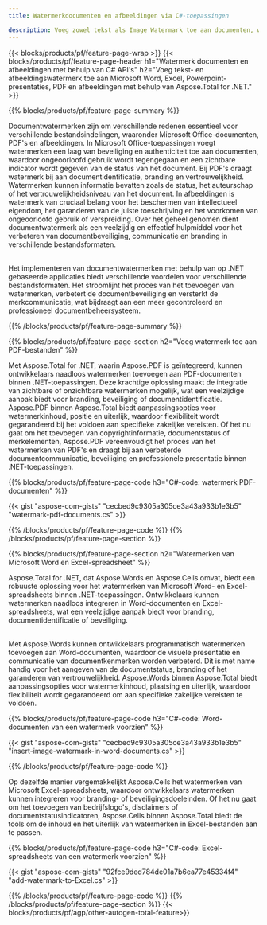 ```yaml
---
title: Watermerkdocumenten en afbeeldingen via C#-toepassingen

description: Voeg zowel tekst als Image Watermark toe aan documenten, waaronder Microsoft Word, Excel, PowerPoint, PDF en afbeeldingen via uw C#-applicatie. Voeg gratis tekst- of afbeeldingswatermerk online toe via de app.
---
```


{{< blocks/products/pf/feature-page-wrap >}}
{{< blocks/products/pf/feature-page-header h1="Watermerk documenten en afbeeldingen met behulp van C# API's" h2="Voeg tekst- en afbeeldingswatermerk toe aan Microsoft Word, Excel, Powerpoint-presentaties, PDF en afbeeldingen met behulp van Aspose.Total for .NET." >}}

{{% blocks/products/pf/feature-page-summary %}}

Documentwatermerken zijn om verschillende redenen essentieel voor verschillende bestandsindelingen, waaronder Microsoft Office-documenten, PDF's en afbeeldingen. In Microsoft Office-toepassingen voegt watermerken een laag van beveiliging en authenticiteit toe aan documenten, waardoor ongeoorloofd gebruik wordt tegengegaan en een zichtbare indicator wordt gegeven van de status van het document. Bij PDF's draagt watermerk bij aan documentidentificatie, branding en vertrouwelijkheid. Watermerken kunnen informatie bevatten zoals de status, het auteurschap of het vertrouwelijkheidsniveau van het document. In afbeeldingen is watermerk van cruciaal belang voor het beschermen van intellectueel eigendom, het garanderen van de juiste toeschrijving en het voorkomen van ongeoorloofd gebruik of verspreiding. Over het geheel genomen dient documentwatermerk als een veelzijdig en effectief hulpmiddel voor het verbeteren van documentbeveiliging, communicatie en branding in verschillende bestandsformaten.
<br /><br />

Het implementeren van documentwatermerken met behulp van op .NET gebaseerde applicaties biedt verschillende voordelen voor verschillende bestandsformaten. Het stroomlijnt het proces van het toevoegen van watermerken, verbetert de documentbeveiliging en versterkt de merkcommunicatie, wat bijdraagt aan een meer gecontroleerd en professioneel documentbeheersysteem.

{{% /blocks/products/pf/feature-page-summary  %}}


{{% blocks/products/pf/feature-page-section  h2="Voeg watermerk toe aan PDF-bestanden" %}}

Met Aspose.Total for .NET, waarin Aspose.PDF is geïntegreerd, kunnen ontwikkelaars naadloos watermerken toevoegen aan PDF-documenten binnen .NET-toepassingen. Deze krachtige oplossing maakt de integratie van zichtbare of onzichtbare watermerken mogelijk, wat een veelzijdige aanpak biedt voor branding, beveiliging of documentidentificatie. Aspose.PDF binnen Aspose.Total biedt aanpassingsopties voor watermerkinhoud, positie en uiterlijk, waardoor flexibiliteit wordt gegarandeerd bij het voldoen aan specifieke zakelijke vereisten. Of het nu gaat om het toevoegen van copyrightinformatie, documentstatus of merkelementen, Aspose.PDF vereenvoudigt het proces van het watermerken van PDF's en draagt bij aan verbeterde documentcommunicatie, beveiliging en professionele presentatie binnen .NET-toepassingen.

{{% blocks/products/pf/feature-page-code h3="C#-code: watermerk PDF-documenten" %}}

{{< gist "aspose-com-gists" "cecbed9c9305a305ce3a43a933b1e3b5" "watermark-pdf-documents.cs" >}}

{{% /blocks/products/pf/feature-page-code  %}}
{{% /blocks/products/pf/feature-page-section %}}

{{% blocks/products/pf/feature-page-section  h2="Watermerken van Microsoft Word en Excel-spreadsheet" %}}

Aspose.Total for .NET, dat Aspose.Words en Aspose.Cells omvat, biedt een robuuste oplossing voor het watermerken van Microsoft Word- en Excel-spreadsheets binnen .NET-toepassingen. Ontwikkelaars kunnen watermerken naadloos integreren in Word-documenten en Excel-spreadsheets, wat een veelzijdige aanpak biedt voor branding, documentidentificatie of beveiliging.<br /><br />

Met Aspose.Words kunnen ontwikkelaars programmatisch watermerken toevoegen aan Word-documenten, waardoor de visuele presentatie en communicatie van documentkenmerken worden verbeterd. Dit is met name handig voor het aangeven van de documentstatus, branding of het garanderen van vertrouwelijkheid. Aspose.Words binnen Aspose.Total biedt aanpassingsopties voor watermerkinhoud, plaatsing en uiterlijk, waardoor flexibiliteit wordt gegarandeerd om aan specifieke zakelijke vereisten te voldoen.

{{% blocks/products/pf/feature-page-code h3="C#-code: Word-documenten van een watermerk voorzien" %}}

{{< gist "aspose-com-gists" "cecbed9c9305a305ce3a43a933b1e3b5" "insert-image-watermark-in-word-documents.cs" >}}

{{% /blocks/products/pf/feature-page-code  %}}

Op dezelfde manier vergemakkelijkt Aspose.Cells het watermerken van Microsoft Excel-spreadsheets, waardoor ontwikkelaars watermerken kunnen integreren voor branding- of beveiligingsdoeleinden. Of het nu gaat om het toevoegen van bedrijfslogo's, disclaimers of documentstatusindicatoren, Aspose.Cells binnen Aspose.Total biedt de tools om de inhoud en het uiterlijk van watermerken in Excel-bestanden aan te passen.

{{% blocks/products/pf/feature-page-code h3="C#-code: Excel-spreadsheets van een watermerk voorzien" %}}

{{< gist "aspose-com-gists" "92fce9ded784de01a7b6ea77e45334f4" "add-watermark-to-Excel.cs" >}}

{{% /blocks/products/pf/feature-page-code  %}}
{{% /blocks/products/pf/feature-page-section %}}
{{< blocks/products/pf/agp/other-autogen-total-feature>}}